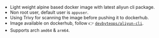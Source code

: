 - Light weight alpine based docker image with latest aliyun cli package.
- Non root user, default user is `appuser`.
- Using Trivy for scanning the image before pushing it to dockerhub.
- Image available on dockerhub, follow :point_right: [`devbyteops/aliyun-cli`](https://hub.docker.com/r/devbyteops/aliyun-cli).
- Supports arch `amd64` & `arm64`.